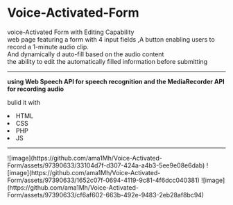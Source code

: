# Voice-Activated-Form
voice-Activated Form with Editing Capability
<br>
web page featuring a form with 4 input fields ,A button enabling users to record a 1-minute audio clip. 
<br>
And dynamically d auto-fill based on the audio content
<br>
the ability to edit the automatically filled information before submitting
<br>
<hr>

<b>using Web Speech API for speech recognition and the MediaRecorder API for recording audio </b>

bulid it with 
<div>
  <li>HTML</li>
  <li>CSS</li>
  <li>PHP</li>
  <li>JS</li>
</div>
<hr>
![image](https://github.com/ama1Mh/Voice-Activated-Form/assets/97390633/33104d7f-d307-424a-a4b3-5ee9e08e6dab)
![image](https://github.com/ama1Mh/Voice-Activated-Form/assets/97390633/1652c07f-0694-4119-9c81-4f6dcc040381)
![image](https://github.com/ama1Mh/Voice-Activated-Form/assets/97390633/cf6af602-663b-492e-9483-2eb28af8bc94)
